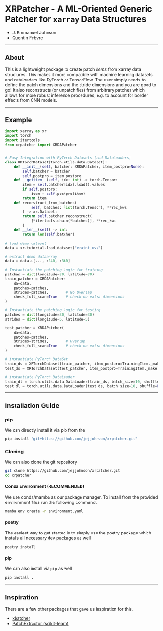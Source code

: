 # XRPatcher - A ML-Oriented Generic Patcher for `xarray` Data Structures

* J. Emmanuel Johnson
* Quentin Febvre

---
## About

This is a lightweight package to create patch *items* from xarray data structures. 
This makes it more compatible with machine learning datasets and dataloaders like PyTorch or TensorFlow.
The user simply needs to define the patch dimensions and the stride dimensions and you are good to go!
It also reconstructs (or unpatchifies) from arbitrary patches which allows for more robust inference procedures, e.g. to account for border effects from CNN models.

---
## Example

```python
import xarray as xr
import torch
import itertools
from xrpatcher import XRDAPatcher


# Easy Integration with PyTorch Datasets (and DataLoaders)
class XRTorchDataset(torch.utils.data.Dataset):
    def __init__(self, batcher: XRDAPatcher, item_postpro=None):
        self.batcher = batcher
        self.postpro = item_postpro
    def __getitem__(self, idx: int) -> torch.Tensor:
        item = self.batcher[idx].load().values
        if self.postpro:
            item = self.postpro(item)
        return item
    def reconstruct_from_batches(
            self, batches: list(torch.Tensor), **rec_kws
        ) -> xr.Dataset:
        return self.batcher.reconstruct(
            [*itertools.chain(*batches)], **rec_kws
        )
    def __len__(self) -> int:
        return len(self.batcher)
    
# load demo dataset
data = xr.tutorial.load_dataset("eraint_uvz")

# extract demo dataarray
data = data.u[..., :240, :360]

# Instantiate the patching logic for training
patches = dict(longitude=30, latitude=30)
train_patcher = XRDAPatcher(
    da=data,
    patches=patches,
    strides=patches,        # No Overlap
    check_full_scan=True    # check no extra dimensions
)

# Instantiate the patching logic for testing
patches = dict(longitude=30, latitude=30)
strides = dict(longitude=5, latitude=5)

test_patcher = XRDAPatcher(
    da=data,
    patches=patches,
    strides=strides,        # Overlap
    check_full_scan=True    # check no extra dimensions
)

# instantiate PyTorch DataSet
train_ds = XRTorchDataset(train_patcher, item_postpro=TrainingItem._make)
test_ds = XRTorchDataset(test_patcher, item_postpro=TrainingItem._make)

# instantiate PyTorch DataLoader
train_dl = torch.utils.data.DataLoader(train_ds, batch_size=10, shuffle=False)
test_dl = torch.utils.data.DataLoader(test_ds, batch_size=10, shuffle=False)
```

---

## Installation Guide


### pip

We can directly install it via pip from the

```bash
pip install "git+https://github.com/jejjohnson/xrpatcher.git"
```

### Cloning

We can also clone the git repository

```bash
git clone https://github.com/jejjohnson/xrpatcher.git
cd xrpatcher
```

#### Conda Environment (RECOMMENDED)

We use conda/mamba as our package manager. To install from the provided environment files
run the following command.

```bash
mamba env create -n environment.yaml
```

#### poetry

The easiest way to get started is to simply use the poetry package which installs all necessary dev packages as well

```bash
poetry install
```

#### pip

We can also install via `pip` as well

```bash
pip install .
```

---
## Inspiration

There are a few other packages that gave us inspiration for this.

* [xbatcher](https://xbatcher.readthedocs.io/en/latest/index.html)
* [PatchExtractor (scikit-learn)](https://scikit-learn.org/stable/modules/generated/sklearn.feature_extraction.image.PatchExtractor.html)
